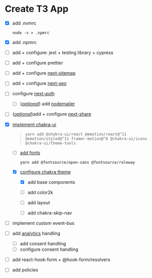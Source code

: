 # Create T3 App

- [x] add .nvmrc

  ```shell
  node -v > .npmrc
  ```
- [x] add .npmrc
- [ ] add + configure: jest + testing library + cypress
- [ ] add + configure prettier

- [ ] add + configure [next-sitemap](https://github.com/iamvishnusankar/next-sitemap)
- [ ] add + configure [next-seo](https://github.com/garmeeh/next-seo) 
- [ ] configure [next-auth](https://next-auth.js.org/getting-started/example)
  - [ ] (*<u>optional</u>*) add [nodemailer](https://next-auth.js.org/getting-started/upgrade-v4#nodemailer)
- [ ] (<u>*optional*</u>)add + configure [next-share](https://github.com/Bunlong/next-share)

- [x] [implement chakra-ui](https://chakra-ui.com/getting-started/nextjs-guide)

  > ```shell
  > yarn add @chakra-ui/react @emotion/react@^11 @emotion/styled@^11 framer-motion@^6 @chakra-ui/icons @chakra-ui/theme-tools
  > ```

  - [ ] [add fonts](https://chakra-ui.com/community/recipes/using-fonts)

    ```shell
    yarn add @fontsource/open-sans @fontsource/raleway
    ```

  - [x] [configure chakra theme](https://chakra-ui.com/docs/styled-system/customize-theme)

    - [x] add base components

    - [ ] add color2k

    - [ ] add layout

    - [ ] add chakra-skip-nav

- [ ] implement custom event-bus
- [ ] add [analytics](https://github.com/DavidWells/analytics) handling
     - [ ] add consent handling
     - [ ] configure consent handling
- [ ] add react-hook-form + @hook-form/resolvers
- [ ] add policies
